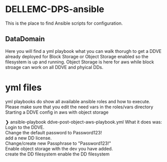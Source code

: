 # DELLEMC-DPS-ansible 

This is the place to find Ansible scripts for configuration.
## DataDomain

Here you will find a yml playbook what you can walk thorugh to get a DDVE already deployed for Block Storage or Object Storage enabled so the filesystem is up and running. Object Storage is here for aws while block stroage can work on all DDVE and phyical DDs.

 # yml files
 yml playbooks do show all available ansible roles and how to execute. Please make sure that you edit the need vars in the roles/vars directory  
 Starting a DDVE config in aws with object storage 
 
❯ ansible-playbook ddve-post-object-aws-playbook.yml
What it does was:   
Login to the DDVE.   
Change the default password to Password123!    
add a new DD license.  
Change/create new Passphrase to "Password123!"  
Enable object storage with the dev you have added.  
create the DD filesystem
enable the DD filesystem

